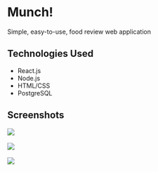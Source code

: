 # Munch!
Simple, easy-to-use, food review web application

## Technologies Used
- React.js
- Node.js
- HTML/CSS
- PostgreSQL

## Screenshots
![](https://firebasestorage.googleapis.com/v0/b/munch-41699.appspot.com/o/github%2F1.PNG?alt=media&token=4f1bb2da-0884-4a54-9d1a-ca4f6a7dae39)
<br>
<br>
![](https://firebasestorage.googleapis.com/v0/b/munch-41699.appspot.com/o/github%2F2.PNG?alt=media&token=d36610b9-b216-4430-a698-89e521e4ffea)
<br>
<br>
![](https://firebasestorage.googleapis.com/v0/b/munch-41699.appspot.com/o/github%2F3.PNG?alt=media&token=ca319d75-2371-4b29-a31a-4890aada1f0a)
